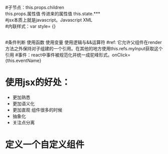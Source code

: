 #子节点：this.props.children   
this.props.属性值  传进来的属性值
this.state.***  
#jsx本质上就是javascript。Javascript XML  
#内联样式：var style= {}  <div style={style}></div>  
#条件判断 使用函数 使用变量  使用逻辑与&&运算符
#ref: 它允许父组件在render方法之外保持对子组建的一个引用。在其他的地方使用this.refs.myInput获取这个引用
#事件：react中事件被规范化并统一成驼峰形式。onClick={this.eventName}
# 使用jsx的好处：
- 更加熟悉
- 更加语义化
- 更加直观  组件很多的时候
- 抽象化
- 关注点分离
# 定义一个自定义组件
